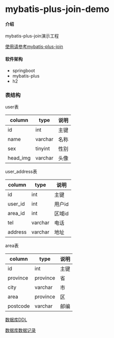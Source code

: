 # mybatis-plus-join-demo

#### 介绍

mybatis-plus-join演示工程

[使用请参考mybatis-plus-join](https://gitee.com/best_handsome/mybatis-plus-join)

#### 软件架构

* springboot
* mybatis-plus
* h2

### 表结构

user表

|column|type|说明|
|---|---|---|
|id|int|主键|
|name|varchar|名称|
|sex|tinyint|性别|
|head_img|varchar|头像|

user_address表

|column|type|说明|
|---|---|---|
|id|int|主键|
|user_id|int|用户id|
|area_id|int|区域id|
|tel|varchar|电话|
|address|varchar|地址|

area表

|column|type|说明|
|---|---|---|
|id|int|主键|
|province|province|省|
|city|varchar|市|
|area|province|区|
|postcode|varchar|邮编|

[数据库DDL](https://gitee.com/best_handsome/mybatis-plus-join-demo/blob/master/src/main/resources/db/schema.sql)

[数据库数据记录](https://gitee.com/best_handsome/mybatis-plus-join-demo/blob/master/src/main/resources/db/data.sql)